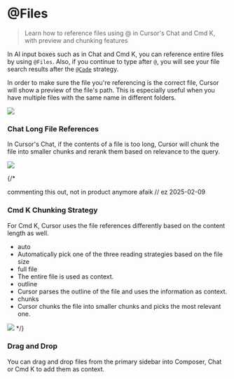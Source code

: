 # @Files

> Learn how to reference files using @ in Cursor's Chat and Cmd K, with preview and chunking features

In AI input boxes such as in Chat and Cmd K, you can reference entire files by using `@Files`.
Also, if you continue to type after `@`, you will see your file search results after the [`@Code`](/context/@-symbols/@-code) strategy.

In order to make sure the file you're referencing is the correct file, Cursor will show a preview of the file's path. This is especially useful when you have multiple files with the same name in different folders.

<Frame>
  <img src="https://mintlify.s3.us-west-1.amazonaws.com/cursor/images/context/@file.png" />
</Frame>

### Chat Long File References

In Cursor's Chat, if the contents of a file is too long, Cursor will chunk the file into smaller chunks and rerank them based on relevance to the query.

<Frame>
  <img src="https://mintlify.s3.us-west-1.amazonaws.com/cursor/images/context/@file-long-file.png" />
</Frame>

{/*

  commenting this out, not in product anymore afaik // ez 2025-02-09

  ### Cmd K Chunking Strategy

  For Cmd K, Cursor uses the file references differently based on the content length as well.

  - auto
  - Automatically pick one of the three reading strategies based on the file size
  - full file
  - The entire file is used as context.
  - outline
  - Cursor parses the outline of the file and uses the information as context.
  - chunks
  - Cursor chunks the file into smaller chunks and picks the most relevant one.

  <Frame>
  <img src="/images/context/@file-cmdk.png" />
  </Frame> */}

### Drag and Drop

You can drag and drop files from the primary sidebar into Composer, Chat or Cmd K to add them as context.
